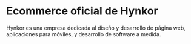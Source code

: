 # Ecommerce oficial de Hynkor

Hynkor es una empresa dedicada al diseño y desarrollo de página web, aplicaciones para móviles, y desarrollo de software a medida.